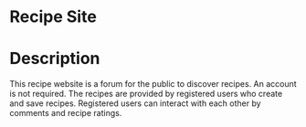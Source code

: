 # Recipe Site

# Description

This recipe website is a forum for the public to discover recipes. An account is not required. The recipes are provided by registered users who create and save recipes. Registered users can interact with each other by comments and recipe ratings. 
